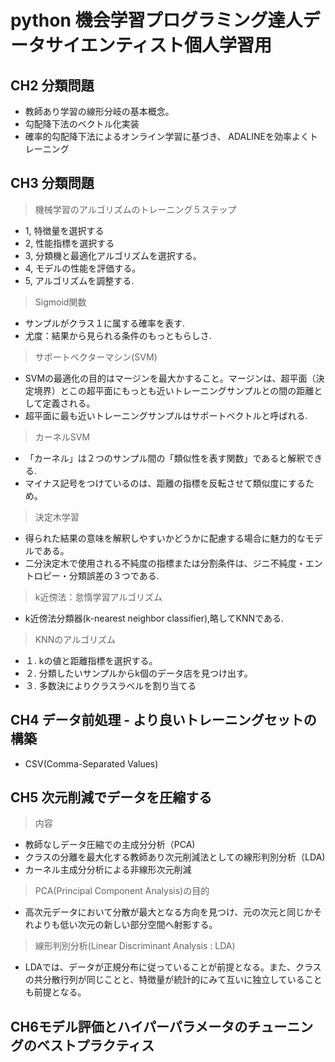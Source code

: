 # python 機会学習プログラミング達人データサイエンティスト個人学習用

## CH2 分類問題
- 教師あり学習の線形分岐の基本概念。
- 勾配降下法のベクトル化実装
- 確率的勾配降下法によるオンライン学習に基づき、 ADALINEを効率よくトレーニング

## CH3 分類問題
> 機械学習のアルゴリズムのトレーニング５ステップ
- 1, 特徴量を選択する
- 2, 性能指標を選択する
- 3, 分類機と最適化アルゴリズムを選択する。
- 4, モデルの性能を評価する。
- 5, アルゴリズムを調整する.

> Sigmoid関数
- サンプルがクラス１に属する確率を表す.
- 尤度：結果から見られる条件のもっともらしさ.

> サポートベクターマシン(SVM)
- SVMの最適化の目的はマージンを最大かすること。マージンは、超平面（決定境界）とこの超平面にもっとも近いトレーニングサンプルとの間の距離として定義される。
- 超平面に最も近いトレーニングサンプルはサポートベクトルと呼ばれる.
> カーネルSVM
- 「カーネル」は２つのサンプル間の「類似性を表す関数」であると解釈できる.
- マイナス記号をつけているのは、距離の指標を反転させて類似度にするため。
> 決定木学習
- 得られた結果の意味を解釈しやすいかどうかに配慮する場合に魅力的なモデルである。
- 二分決定木で使用される不純度の指標または分割条件は、ジニ不純度・エントロピー・分類誤差の３つである.
> k近傍法：怠惰学習アルゴリズム
- k近傍法分類器(k-nearest neighbor classifier),略してKNNである.
> KNNのアルゴリズム
- １. kの値と距離指標を選択する。
- ２. 分類したいサンプルからk個のデータ店を見つけ出す。
- ３. 多数決によりクラスラベルを割り当てる

## CH4 データ前処理 - より良いトレーニングセットの構築
- CSV(Comma-Separated Values)

## CH5 次元削減でデータを圧縮する
> 内容
- 教師なしデータ圧縮での主成分分析（PCA)
- クラスの分離を最大化する教師あり次元削減法としての線形判別分析（LDA)
- カーネル主成分分析による非線形次元削減
> PCA(Principal Component Analysis)の目的
- 高次元データにおいて分散が最大となる方向を見つけ、元の次元と同じかそれよりも低い次元の新しい部分空間へ射影する。
> 線形判別分析(Linear Discriminant Analysis : LDA)
- LDAでは、データが正規分布に従っていることが前提となる。また、クラスの共分散行列が同じことと、特徴量が統計的にみて互いに独立していることも前提となる。

## CH6モデル評価とハイパーパラメータのチューニングのベストプラクティス














